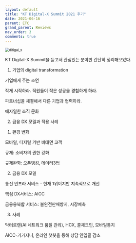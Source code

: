 ```yaml
---
layout: default
title: "KT Digital-X Summit 2021 후기"
date: 2021-06-16
parent: ETC
grand_parent: Reviews
nav_order: 3
comments: true
---
```




<img src="https://github.com/terri1102/terri1102.github.io/blob/master/assets/images/digital_x.jpg?raw=true" alt="ditigal_x" style="zoom:80%;" />

KT Digital-X Summit을 듣고서 관심있는 분야만 간단히 정리해보았다. 



1. 기업의 digital transformation

기업에게 주는 조언

작게 시작하라. 직원들이 작은 성공을 경험하게 하라. 

파트너십을 체결해서 다른 기업과 협력하라.

애자일한 조직 문화



2. 금융 DX 모델과 적용 사례

1) 환경 변화

모바일, 디지털 기반 비대면 고객

규제: 소비자의 권한 강화

규제완화: 오픈뱅킹, 데이터3법

2) 금융 DX 모델

통신 인프라 서비스 - 현재 1위이지만 지속적으로 개선

핵심 DX서비스: AICC

금융융복합 서비스: 불완전판매방지, 시장예측

3) 사례

닥터로렌(AI 네트워크 품질 관리), HCX, 콜체크인, 모바일통지

AICC-기가지니, 온라인 챗봇을 통해 상담 인입콜 감소